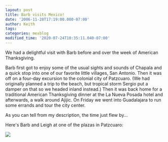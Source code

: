 ```yaml
---
layout: post
title: Barb visits Mexico!
date: '2006-11-28T17:19:00.000-07:00'
author: Keith
tags:
categories: mexblog
modified_time: '2020-07-24T10:35:11.040-07:00'
---
```

We had a delightful visit with Barb before and over the week of American
Thanksgiving.

Barb first got to enjoy some of the usual sights and sounds of Chapala
and a quick stop into one of our favorite little villages, San Antonio.
Then it was off on a four-day excursion to the colonial city of
Patzcuaro. (We had originally planned a trip to the beach, but tropical
storm Sergio put a damper on that so we headed inland instead.) Then it
was back home for a traditional American Thanksgiving dinner at the La
Nueva Posada hotel and afterwards, a walk around Ajijic. On Friday we
went into Guadalajara to run some errands and tour the city center.

As you can tell from my description, the time just flew by...

Here's Barb and Leigh at one of the plazas in Patzcuaro:

[![]({{site.baseurl}}/assets/images/IMG_3591.jpg)]({{site.baseurl}}/assets/images/IMG_3591.jpg)
